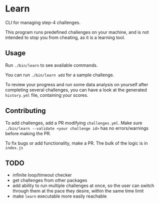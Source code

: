 # Learn
CLI for managing step-4 challenges.

This program runs predefined challenges on your machine, and is not intended to stop you from cheating, as it
is a learning tool.

## Usage
Run `./bin/learn` to see available commands.

You can run `./bin/learn add` for a sample challenge.

To review your progress and run some data analysis on yourself after completing several challenges, you can have
a look at the generated `history.yml` file, containing your scores.

## Contributing
To add challenges, add a PR modifying `challenges.yml`. Make sure `./bin/learn --validate <your challenge id>`
has no errors/warnings before making the PR.

To fix bugs or add functionality, make a PR. The bulk of the logic is in `index.js`

## TODO
- infinite loop/timeout checker
- get challenges from other packages
- add ability to run multiple challenges at once, so the user can switch through them at the pace they desire,
  within the same time limit
- make `learn` executable more easily reachable

